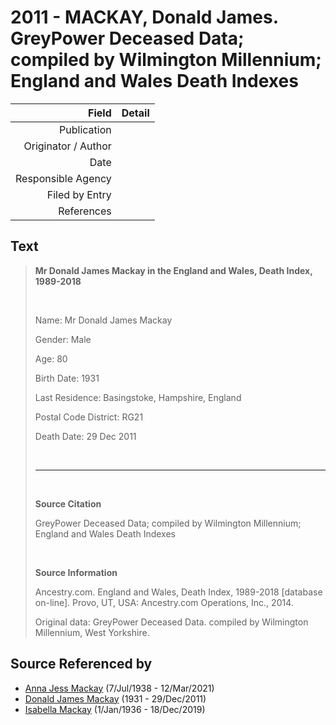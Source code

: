 ﻿---
layout: page
permalink: /sources/s84402844
---

# 2011 - MACKAY, Donald James. GreyPower Deceased Data; compiled by Wilmington Millennium; England and Wales Death Indexes

Field | Detail
---:|:---
Publication | 
Originator / Author | 
Date | 
Responsible Agency | 
Filed by Entry | 
References | 

## Text

> **Mr Donald James Mackay in the England and Wales, Death Index, 1989-2018**
>
> <br/>
>
> Name: Mr Donald James Mackay
>
> Gender: Male
>
> Age: 80
>
> Birth Date: 1931
>
> Last Residence: Basingstoke, Hampshire, England
>
> Postal Code District: RG21
>
> Death Date: 29 Dec 2011
>
> <br/>
>
> ---
>
> <br/>
>
> **Source Citation**
>
> GreyPower Deceased Data; compiled by Wilmington Millennium; England and Wales Death Indexes
>
> <br/>
>
> **Source Information**
>
> Ancestry.com. England and Wales, Death Index, 1989-2018 [database on-line]. Provo, UT, USA: Ancestry.com Operations, Inc., 2014.
>
> Original data: GreyPower Deceased Data. compiled by Wilmington Millennium, West Yorkshire.
>

## Source Referenced by

* [Anna Jess Mackay](../people/@41265374@-anna-jess-mackay-b1938-7-7-d2021-3-12.md) (7/Jul/1938 - 12/Mar/2021)
* [Donald James Mackay](../people/@43065376@-donald-james-mackay-b1931-d2011-12-29.md) (1931 - 29/Dec/2011)
* [Isabella Mackay](../people/@25303611@-isabella-mackay-b1936-1-1-d2019-12-18.md) (1/Jan/1936 - 18/Dec/2019)
